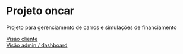 # Projeto oncar

Projeto para gerenciamento de carros e simulações de financiamento

[Visão cliente](https://oncar-igly816t0-caio-ribeiro3.vercel.app/app)\
[Visão admin / dashboard](https://oncar-igly816t0-caio-ribeiro3.vercel.app/dashboard/car)
